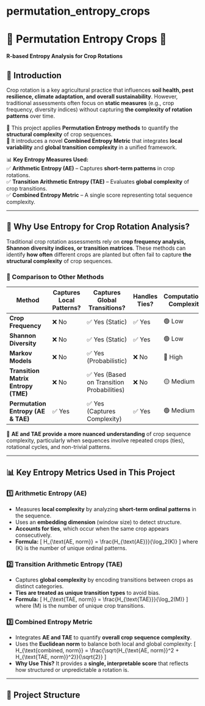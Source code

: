 # permutation_entropy_crops
# 🚜 Permutation Entropy Crops 🌾  
**R-based Entropy Analysis for Crop Rotations**  

## **🌱 Introduction**  
Crop rotation is a key agricultural practice that influences **soil health, pest resilience, climate adaptation, and overall sustainability**. However, traditional assessments often focus on **static measures** (e.g., crop frequency, diversity indices) without capturing **the complexity of rotation patterns** over time.  

🔹 This project applies **Permutation Entropy methods** to quantify the **structural complexity** of crop sequences.  
🔹 It introduces a novel **Combined Entropy Metric** that integrates **local variability** and **global transition complexity** in a unified framework.  

📊 **Key Entropy Measures Used:**  
✅ **Arithmetic Entropy (AE)** – Captures **short-term patterns** in crop rotations.  
✅ **Transition Arithmetic Entropy (TAE)** – Evaluates **global complexity** of crop transitions.  
✅ **Combined Entropy Metric** – A single score representing total sequence complexity.  

---

## **🔬 Why Use Entropy for Crop Rotation Analysis?**  
Traditional crop rotation assessments rely on **crop frequency analysis, Shannon diversity indices, or transition matrices**. These methods can identify **how often** different crops are planted but often fail to capture **the structural complexity** of crop sequences.  

### **🔄 Comparison to Other Methods**
| **Method** | **Captures Local Patterns?** | **Captures Global Transitions?** | **Handles Ties?** | **Computational Complexity** |
|------------|-----------------------------|---------------------------------|-------------------|-----------------------------|
| **Crop Frequency** | ❌ No | ✅ Yes (Static) | ✅ Yes | 🟢 Low |
| **Shannon Diversity** | ❌ No | ✅ Yes (Static) | ✅ Yes | 🟢 Low |
| **Markov Models** | ❌ No | ✅ Yes (Probabilistic) | ❌ No | 🔴 High |
| **Transition Matrix Entropy (TME)** | ❌ No | ✅ Yes (Based on Transition Probabilities) | ❌ No | 🟡 Medium |
| **Permutation Entropy (AE & TAE)** | ✅ Yes | ✅ Yes (Captures Complexity) | ✅ Yes | 🟢 Medium |

📌 **AE and TAE provide a more nuanced understanding** of crop sequence complexity, particularly when sequences involve repeated crops (ties), rotational cycles, and non-trivial patterns.

---

## **📊 Key Entropy Metrics Used in This Project**
### **1️⃣ Arithmetic Entropy (AE)**
- Measures **local complexity** by analyzing **short-term ordinal patterns** in the sequence.
- Uses an **embedding dimension** (window size) to detect structure.
- **Accounts for ties**, which occur when the same crop appears consecutively.
- **Formula:**
  \[
  H_{\text{AE, norm}} = \frac{H_{\text{AE}}}{\log_2(K)}
  \]
  where \(K\) is the number of unique ordinal patterns.

### **2️⃣ Transition Arithmetic Entropy (TAE)**
- Captures **global complexity** by encoding transitions between crops as distinct categories.
- **Ties are treated as unique transition types** to avoid bias.
- **Formula:**
  \[
  H_{\text{TAE, norm}} = \frac{H_{\text{TAE}}}{\log_2(M)}
  \]
  where \(M\) is the number of unique crop transitions.

### **3️⃣ Combined Entropy Metric**
- Integrates **AE and TAE** to quantify **overall crop sequence complexity**.
- Uses the **Euclidean norm** to balance both local and global complexity:
  \[
  H_{\text{combined, norm}} = \frac{\sqrt{H_{\text{AE, norm}}^2 + H_{\text{TAE, norm}}^2}}{\sqrt{2}}
  \]
- **Why Use This?** It provides a **single, interpretable score** that reflects how structured or unpredictable a rotation is.

---

## **📂 Project Structure**
